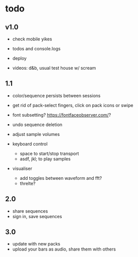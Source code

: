 # todo

## v1.0

- check mobile yikes

- todos and console.logs

- deploy

- videos: d&b, usual test house w/ scream

## 1.1

- color/sequence persists between sessions

- get rid of pack-select fingers, click on pack icons or swipe

- font subsetting? https://fontfaceobserver.com/?

- undo sequence deletion

- adjust sample volumes

- keyboard control

  - space to start/stop transport
  - asdf, jkl; to play samples

- visualiser
  - add toggles between waveform and fft?
  - threlte?

## 2.0

- share sequences
- sign in, save sequences

## 3.0

- update with new packs
- upload your bars as audio, share them with others
